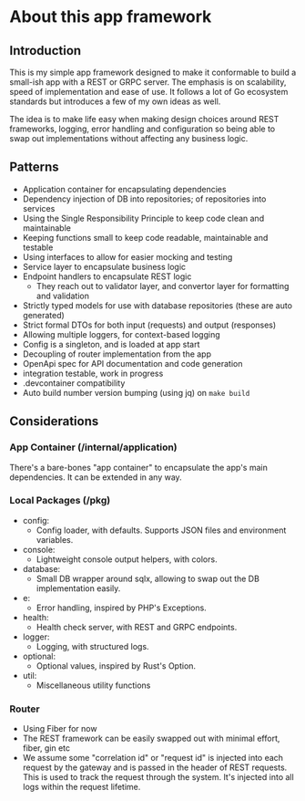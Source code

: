 # About this app framework

## Introduction
This is my simple app framework designed to make it conformable to build a small-ish app with a REST or GRPC server. 
The emphasis is on scalability, speed of implementation and ease of use. It follows a lot of Go ecosystem standards
but introduces a few of my own ideas as well. 

The idea is to make life easy when making design choices around REST frameworks, logging, error handling and configuration
so being able to swap out implementations without affecting any business logic. 

## Patterns
- Application container for encapsulating dependencies
- Dependency injection of DB into repositories; of repositories into services
- Using the Single Responsibility Principle to keep code clean and maintainable
- Keeping functions small to keep code readable, maintainable and testable
- Using interfaces to allow for easier mocking and testing
- Service layer to encapsulate business logic
- Endpoint handlers to encapsulate REST logic
  - They reach out to validator layer, and convertor layer for formatting and validation
- Strictly typed models for use with database repositories (these are auto generated)
- Strict formal DTOs for both input (requests) and output (responses)
- Allowing multiple loggers, for context-based logging
- Config is a singleton, and is loaded at app start
- Decoupling of router implementation from the app
- OpenApi spec for API documentation and code generation
- integration testable, work in progress
- .devcontainer compatibility
- Auto build number version bumping (using jq) on ``make build``

## Considerations

### App Container (/internal/application)
There's a bare-bones "app container" to encapsulate the app's main dependencies.
It can be extended in any way.

### Local Packages (/pkg)
- config: 
  - Config loader, with defaults. Supports JSON files and environment variables.
- console: 
  - Lightweight console output helpers, with colors.
- database:
  - Small DB wrapper around sqlx, allowing to swap out the DB implementation easily.
- e: 
  - Error handling, inspired by PHP's Exceptions.
- health: 
  - Health check server, with REST and GRPC endpoints.
- logger: 
  - Logging, with structured logs.
- optional: 
  - Optional values, inspired by Rust's Option.
- util: 
  - Miscellaneous utility functions

### Router
- Using Fiber for now
- The REST framework can be easily swapped out with minimal effort, fiber, gin etc
- We assume some "correlation id" or "request id" is injected into each request by the gateway and is passed in the header of REST requests. This is used to track the request through the system. It's injected into all logs within the request lifetime.




